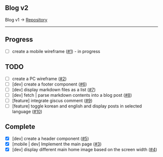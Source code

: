 ## Blog v2

Blog v1 → [Repository](https://github.com/rolemadelen/blog)

---

## Progress

- [ ] create a mobile wireframe ([#1][i1]) - in progress

## TODO

- [ ] create a PC wireframe ([#2][i2])
- [ ] [dev] create a footer component ([#6][i6])
- [ ] [dev] display markdown files as a list ([#7][i7])
- [ ] [dev] fetch | parse markdown contents into a blog post ([#8][i8])
- [ ] [feature] integrate giscus comment ([#9][i9])
- [ ] [feature] toggle korean and english and display posts in selected language ([#10](i10))

## Complete

- [x] [dev] create a header component ([#5][i5])
- [x] [mobile | dev] Implement the main page ([#3][i3])
- [x] [dev] display different main home image based on the screen width ([#4][i4])

[i1]: https://github.com/rolemadelen/blogv2/issues/1
[i2]: https://github.com/rolemadelen/blogv2/issues/2
[i3]: https://github.com/rolemadelen/blogv2/issues/3
[i4]: https://github.com/rolemadelen/blogv2/issues/4
[i5]: https://github.com/rolemadelen/blogv2/issues/5
[i6]: https://github.com/rolemadelen/blogv2/issues/6
[i7]: https://github.com/rolemadelen/blogv2/issues/7
[i8]: https://github.com/rolemadelen/blogv2/issues/8
[i9]: https://github.com/rolemadelen/blogv2/issues/9
